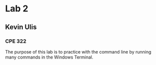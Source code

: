 # Lab 2
## Kevin Ulis
### CPE 322

The purpose of this lab is to practice with the command line by running many commands in the Windows Terminal. 